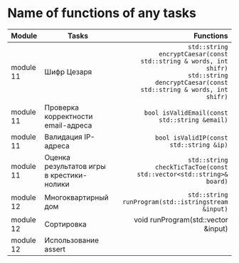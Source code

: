 # Name of functions of any tasks

| Module    | Tasks                                     |                                                                                                                                  Functions |
|:----------|-------------------------------------------|-------------------------------------------------------------------------------------------------------------------------------------------:|
| module 11 | Шифр Цезаря                               | `std::string encryptCaesar(const std::string & words, int shifr)` <br/> `std::string dencryptCaesar(const std::string & words, int shifr)` | 
| module 11 | Проверка корректности email-адреса        |                                                                                              `bool isValidEmail(const std::string &email)` |
| module 11 | Валидация IP-адреса                       |                                                                                                    `bool isValidIP(const std::string &ip)` |
| module 11 | Оценка результатов игры в крестики-нолики |                                                                        `std::string checkTicTacToe(const std::vector<std::string>& board)` |
| module 12 | Многоквартирный дом                       |                                                                                        `std::string runProgram(std::istringstream &input)` |
| module 12 | Сортировка                                |                                                                                                void runProgram(std::vector<double> &input) |
| module 12 | Использование assert | |